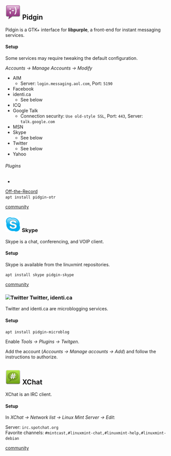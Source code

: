 ## ![Pidgin][img-pidgin] Pidgin

Pidgin is a GTK+ interface for **libpurple**, a front-end for instant messaging services.  

#### Setup

Some services may require tweaking the default configuration.

_Accounts -> Manage Accounts -> Modify_

* AIM
    * Server: `login.messaging.aol.com`,  Port: `5190`
* Facebook
* identi.ca
    * See below
* ICQ
* Google Talk
    * Connection security: `Use old-style SSL`,  Port: `443`,  Server: `talk.google.com`
* MSN
* Skype
    * See below
* Twitter
    * See below
* Yahoo

###### Plugins

* <a id="otr-messaging"/> 
[Off-the-Record][plugin-otr]  
`apt install pidgin-otr`

[community][community-pidgin]

### ![Skype][img-skype] Skype <a id="skype" />

Skype is a chat, conferencing, and VOIP client.

#### Setup

Skype is available from the linuxmint repositories.

`apt install skype pidgin-skype`

[community][community-skype]

### ![][img-twitter] Twitter, identi.ca

Twitter and identi.ca are microblogging services.

#### Setup

`apt install pidgin-microblog`

Enable _Tools -> Plugins -> Twitgen_.

Add the account (_Accounts -> Manage accounts -> Add_) and follow the instructions to authorize.

## ![XChat][img-xchat] XChat

XChat is an IRC client.

#### Setup

In _XChat -> Network list -> Linux Mint Server -> Edit_:

Server: `irc.spotchat.org`  
Favorite channels: `#mintcast,#linuxmint-chat,#linuxmint-help,#linuxmint-debian`

[community][community-xchat]

[community-xchat]: http://community.linuxmint.com/software/view/xchat
[community-pidgin]: http://community.linuxmint.com/software/view/pidgin
[community-skype]: http://community.linuxmint.com/software/view/skype

[plugin-otr]: http://www.cypherpunks.ca/otr/debian-install/otr-setup.html

[img-pidgin]: image/pidgin.png "Pidgin"
[img-skype]: image/skype.png "Skype"
[img-twitter]: image/twitter.png "Twitter"
[img-xchat]: image/xchat.png "XChat"

